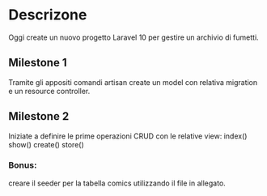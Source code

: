
# Descrizone
Oggi create un nuovo progetto Laravel 10 per gestire un archivio di fumetti.

## Milestone 1
Tramite gli appositi comandi artisan create un model con relativa migration e un resource controller.

## Milestone 2
Iniziate a definire le prime operazioni CRUD con le relative view:
index()
show()
create()
store()

### Bonus:
creare il seeder per la tabella comics utilizzando il file in allegato.